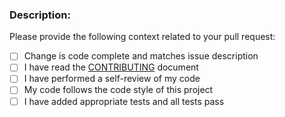 ### Description:

Please provide the following context related to your pull request:
- [ ] Change is code complete and matches issue description
- [ ] I have read the [CONTRIBUTING](../CONTRIBUTING.md) document
- [ ] I have performed a self-review of my code
- [ ] My code follows the code style of this project
- [ ] I have added appropriate tests and all tests pass
